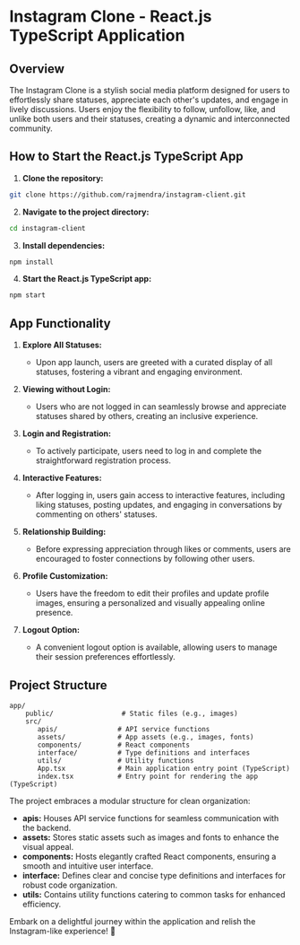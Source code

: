 # Instagram Clone - React.js TypeScript Application

## Overview

The Instagram Clone is a stylish social media platform designed for users to effortlessly share statuses, appreciate each other's updates, and engage in lively discussions. Users enjoy the flexibility to follow, unfollow, like, and unlike both users and their statuses, creating a dynamic and interconnected community.

## How to Start the React.js TypeScript App

1. **Clone the repository:**

```bash
git clone https://github.com/rajmendra/instagram-client.git
```

2. **Navigate to the project directory:**

```bash
cd instagram-client
```

3. **Install dependencies:**

```bash
npm install
```

4. **Start the React.js TypeScript app:**

```bash
npm start
```

## App Functionality

1. **Explore All Statuses:**

   - Upon app launch, users are greeted with a curated display of all statuses, fostering a vibrant and engaging environment.

2. **Viewing without Login:**

   - Users who are not logged in can seamlessly browse and appreciate statuses shared by others, creating an inclusive experience.

3. **Login and Registration:**

   - To actively participate, users need to log in and complete the straightforward registration process.

4. **Interactive Features:**

   - After logging in, users gain access to interactive features, including liking statuses, posting updates, and engaging in conversations by commenting on others' statuses.

5. **Relationship Building:**

   - Before expressing appreciation through likes or comments, users are encouraged to foster connections by following other users.

6. **Profile Customization:**

   - Users have the freedom to edit their profiles and update profile images, ensuring a personalized and visually appealing online presence.

7. **Logout Option:**
   - A convenient logout option is available, allowing users to manage their session preferences effortlessly.

## Project Structure

```plaintext
app/
    public/                 # Static files (e.g., images)
    src/
       apis/               # API service functions
       assets/             # App assets (e.g., images, fonts)
       components/         # React components
       interface/          # Type definitions and interfaces
       utils/              # Utility functions
       App.tsx             # Main application entry point (TypeScript)
       index.tsx           # Entry point for rendering the app (TypeScript)
```

The project embraces a modular structure for clean organization:

- **apis:** Houses API service functions for seamless communication with the backend.
- **assets:** Stores static assets such as images and fonts to enhance the visual appeal.
- **components:** Hosts elegantly crafted React components, ensuring a smooth and intuitive user interface.
- **interface:** Defines clear and concise type definitions and interfaces for robust code organization.
- **utils:** Contains utility functions catering to common tasks for enhanced efficiency.

Embark on a delightful journey within the application and relish the Instagram-like experience! 🌟
